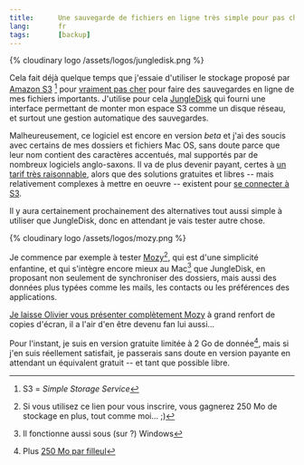```yaml
---
title:      Une sauvegarde de fichiers en ligne très simple pour pas cher
lang:       fr
tags:       [backup]
---
```


{% cloudinary logo /assets/logos/jungledisk.png %}

Cela fait déjà quelque temps que j'essaie d'utiliser le stockage proposé par [Amazon S3](http://www.amazon.com/S3-AWS-home-page-Money/b/ref=sc_fe_l_2/104-0339411-7512773?ie=UTF8&node=16427261&no=3435361&me=A36L942TSJ2AJA) [^s3] pour [vraiment pas cher](http://www.amazon.com/gp/browse.html?node=16427271&no=16427261#as11) pour faire des sauvegardes en ligne de mes fichiers importants. J'utilise pour cela [JungleDisk](http://www.jungledisk.com/) qui fourni une interface permettant de monter mon espace S3 comme un disque réseau, et surtout une gestion automatique des sauvegardes.

[^s3]: S3 = *Simple Storage Service*

Malheureusement, ce logiciel est encore en version *beta* et j'ai des soucis avec certains de mes dossiers et fichiers Mac OS, sans doute parce que leur nom contient des caractères accentués, mal supportés par de nombreux logiciels anglo-saxons. Il va de plus devenir payant, certes à [un tarif très raisonnable](http://blog.jungledisk.com/2007/02/02/pricingplans), alors que des solutions gratuites et libres -- mais relativement complexes à mettre en oeuvre -- existent pour [se connecter à S3](http://blog.eberly.org/2006/10/09/how-automate-your-backup-to-amazon-s3-using-s3sync/).

Il y aura certainement prochainement des alternatives tout aussi simple à utiliser que JungleDisk, donc en attendant je vais tester autre chose.

{% cloudinary logo /assets/logos/mozy.png %}

Je commence par exemple à tester [Mozy](https://mozy.com/?ref=VH5M5G)[^mozy], qui est d'une simplicité enfantine, et qui s'intègre encore mieux au Mac[^windows] que JungleDisk, en proposant non seulement de synchroniser des dossiers, mais aussi des données plus typées comme les mails, les contacts ou les préférences des applications.

[Je laisse Olivier vous présenter complètement Mozy](http://www.glagla.org/blog/index.php/2007/05/05/178-mozy-j-ai-teste-pour-vous) à grand renfort de copies d'écran, il a l'air d'en être devenu fan lui aussi…

Pour l'instant, je suis en version gratuite limitée à 2 Go de donnée[^bonus], mais si j'en suis réellement satisfait, je passerais sans doute en version payante en attendant un équivalent gratuit -- et tant que possible libre.

[^mozy]: Si vous utilisez ce lien pour vous inscrire, vous gagnerez 250 Mo de stockage en plus, tout comme moi… ;)

[^windows]: Il fonctionne aussi sous (sur ?) Windows

[^bonus]: Plus [250 Mo par filleul](https://mozy.com/?ref=VH5M5G)
